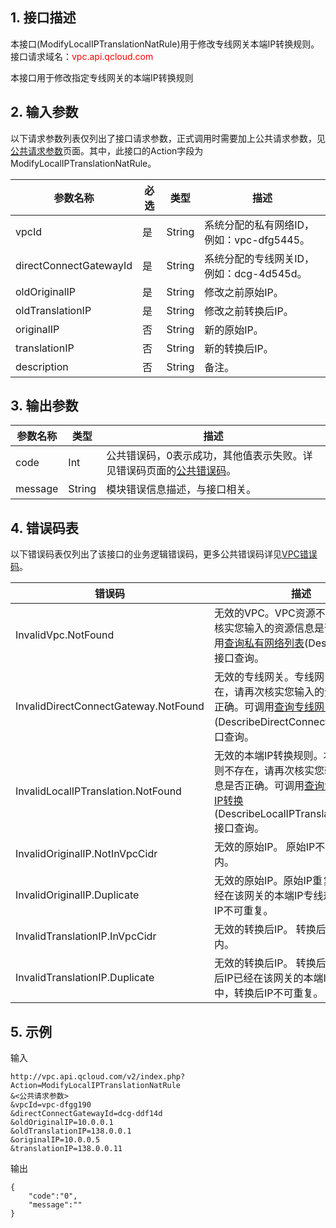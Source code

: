## 1. 接口描述

本接口(ModifyLocalIPTranslationNatRule)用于修改专线网关本端IP转换规则。
接口请求域名：<font style="color:red">vpc.api.qcloud.com</font>

本接口用于修改指定专线网关的本端IP转换规则

## 2. 输入参数
以下请求参数列表仅列出了接口请求参数，正式调用时需要加上公共请求参数，见<a href="/doc/api/372/4153" title="公共请求参数">公共请求参数</a>页面。其中，此接口的Action字段为ModifyLocalIPTranslationNatRule。

| 参数名称 | 必选  | 类型 | 描述 |
|---------|---------|---------|---------|
| vpcId | 是 | String | 系统分配的私有网络ID，例如：vpc-dfg5445。|
| directConnectGatewayId | 是 | String | 系统分配的专线网关ID，例如：dcg-4d545d。|
| oldOriginalIP | 是 | String | 修改之前原始IP。|
| oldTranslationIP | 是 | String | 修改之前转换后IP。|
| originalIP | 否 | String | 新的原始IP。|
| translationIP | 否 | String | 新的转换后IP。|
| description | 否 | String | 备注。|

## 3. 输出参数

| 参数名称 | 类型 | 描述 |
|---------|---------|---------|
| code | Int | 公共错误码，0表示成功，其他值表示失败。详见错误码页面的<a href="/document/api/377/4173" title="公共错误码">公共错误码</a>。|
| message | String | 模块错误信息描述，与接口相关。|

 ## 4. 错误码表
 以下错误码表仅列出了该接口的业务逻辑错误码，更多公共错误码详见<a href="/doc/api/245/4924" title="VPC错误码">VPC错误码</a>。

| 错误码 | 描述 |
|---------|---------|
| InvalidVpc.NotFound | 无效的VPC。VPC资源不存在，请再次核实您输入的资源信息是否正确。可调用<a href="/doc/api/245/%e5%88%9b%e5%bb%ba%e7%a7%81%e6%9c%89%e7%bd%91%e7%bb%9c?viewType=preview" title="查询私有网络列表">查询私有网络列表</a>(DescribeVpcEx)接口查询。|
| InvalidDirectConnectGateway.NotFound | 无效的专线网关。专线网关资源不存在，请再次核实您输入的资源信息是否正确。可调用<a href="/doc/api/245/%e6%9f%a5%e8%af%a2%e4%b8%93%e7%ba%bf%e7%bd%91%e5%85%b3?viewType=preview" title="查询专线网关">查询专线网关</a>(DescribeDirectConnectGateway)接口查询。|
| InvalidLocalIPTranslation.NotFound | 无效的本端IP转换规则。本端IP转换规则不存在，请再次核实您输入的资源信息是否正确。可调用<a href="/document/product/215/5188" title="查询专线网关本端IP转换">查询专线网关本端IP转换</a>(DescribeLocalIPTranslationNatRule)接口查询。|
| InvalidOriginalIP.NotInVpcCidr | 无效的原始IP。 原始IP不在VPC网段内。|
| InvalidOriginalIP.Duplicate | 无效的原始IP。原始IP重复，原始IP已经在该网关的本端IP专线规则中，原始IP不可重复。|
| InvalidTranslationIP.InVpcCidr | 无效的转换后IP。 转换后IP在VPC网段内。|
| InvalidTranslationIP.Duplicate | 无效的转换后IP。 转换后IP重复，转换后IP已经在该网关的本端IP专线规则中，转换后IP不可重复。|

## 5. 示例
输入
```
http://vpc.api.qcloud.com/v2/index.php?Action=ModifyLocalIPTranslationNatRule
&<公共请求参数>
&vpcId=vpc-dfgg190
&directConnectGatewayId=dcg-ddf14d
&oldOriginalIP=10.0.0.1
&oldTranslationIP=138.0.0.1
&originalIP=10.0.0.5
&translationIP=138.0.0.11
```
输出
```
{
    "code":"0",
    "message":""
}
```

